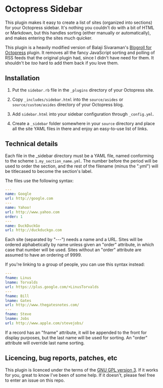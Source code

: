 # Octopress Sidebar

This plugin makes it easy to create a list of sites (organized into sections) for your Octopress sidebar. It's nothing you couldn't do with a bit of HTML or Markdown, but this handles sorting (either manually or automatically), and makes entering the sites much quicker. 

This plugin is a heavily modified version of Balaji Sivaraman's [Blogroll for Octopress](https://github.com/BalajiSi/octopress-blogroll) plugin. It removes all the fancy JavaScript sorting and polling of RSS feeds that the original plugin had, since I didn't have need for them. It shouldn't be *too* hard to add them back if you love them. 

## Installation

1. Put the `sidebar.rb` file in the `_plugins` directory of your Octopress site.

1. Copy `_includes/sidebar.html` into the `source/asides` or `source/custom/asides` directory of your Octopress blog.

1. Add `sidebar.html` into your sidebar configuration through `_config.yml`.

1. Create a `_sidebar` folder somewhere in your `source` directory and place all the site YAML files in there and enjoy an easy-to-use list of links.

## Technical details

Each file in the _sidebar directory must be a YAML file, named conforming to the scheme `1.my_section_name.yml`. The number before the period will be used to order the section, and the rest of the filename (minus the ".yml") will be titlecased to become the section's label. 

The files use the following syntax:

```yaml
---
name: Google
url: http://google.com
---
name: Yahoo!
url: http://www.yahoo.com
order: 1
---
name: DuckDuckGo
url: http://duckduckgo.com
```

Each site (separated by "---") needs a name and a URL. Sites will be ordered alphabetically by name unless given an "order" attribute, in which case that number will be used. Sites without an "order" attribute are assumed to have an ordering of 9999. 

If you're linking to a group of people, you can use this syntax instead:

```yaml
---
fname: Linus
lname: Torvalds
url: https://plus.google.com/+LinusTorvalds
---
fname: Bill
lname: Gates
url: http://www.thegatesnotes.com/
---
fname: Steve
lname: Jobs
url: http://www.apple.com/stevejobs/
```

If a record has an "fname" attribute, it will be appended to the front for display purposes, but the last name will be used for sorting. An "order" attribute will override last name sorting. 

## Licencing, bug reports, patches, etc

This plugin is licenced under the terms of the [GNU GPL version 3](http://www.gnu.org/licenses/gpl-3.0.html). If it works for you, great to know I've been of some help. If it doesn't, please feel free to enter an issue on this repo.

